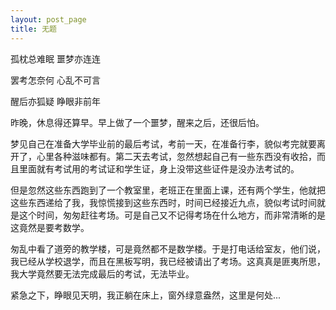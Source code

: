 ```yaml
---
layout: post_page
title: 无题  
---
```


孤枕总难眠
噩梦亦连连

罢考怎奈何
心乱不可言

醒后亦狐疑
睁眼非前年

昨晚，休息得还算早。早上做了一个噩梦，醒来之后，还很后怕。

梦见自己在准备大学毕业前的最后考试，考前一天，在准备行李，貌似考完就要离开了，心里各种滋味都有。第二天去考试，忽然想起自己有一些东西没有收拾，而且里面就有考试用的考试证和学生证，身上没带这些证件是没办法考试的。

但是忽然这些东西跑到了一个教室里，老班正在里面上课，还有两个学生，他就把这些东西递给了我，我惊慌接到这些东西时，时间已经接近九点，貌似考试时间就是这个时间，匆匆赶往考场。可是自己又不记得考场在什么地方，而非常清晰的是这竟然是要考数学。

匆乱中看了道旁的教学楼，可是竟然都不是数学楼。于是打电话给室友，他们说，我已经从学校退学，而且在黑板写明，我已经被请出了考场。这真真是匪夷所思，我大学竟然要无法完成最后的考试，无法毕业。

紧急之下，睁眼见天明，我正躺在床上，窗外绿意盎然，这里是何处...